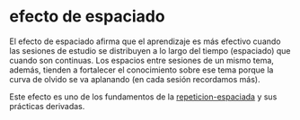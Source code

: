 # efecto de espaciado

El efecto de espaciado afirma que el aprendizaje es más efectivo cuando las sesiones de estudio se distribuyen a lo largo del tiempo (espaciado) que cuando son continuas. Los espacios entre sesiones de un mismo tema, además, tienden a fortalecer el conocimiento sobre ese tema porque la curva de olvido se va aplanando (en cada sesión recordamos más).

Este efecto es uno de los fundamentos de la [repeticion-espaciada](repeticion-espaciada.md) y sus prácticas derivadas.
